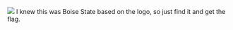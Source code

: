 ![](Images/Pasted%20image%2020250419113007.png)
I knew this was Boise State based on the logo, so just find it and get the flag.
